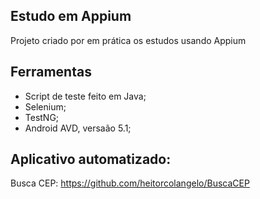 ## Estudo em Appium

Projeto criado por em prática os estudos usando Appium

## Ferramentas

- Script de teste feito em Java;
- Selenium;
- TestNG;
- Android AVD, versaão 5.1;

## Aplicativo automatizado:

Busca CEP: https://github.com/heitorcolangelo/BuscaCEP
